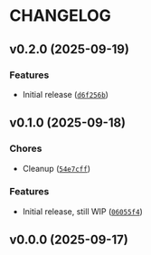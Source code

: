 # CHANGELOG


## v0.2.0 (2025-09-19)

### Features

- Initial release
  ([`d6f256b`](https://github.com/MicaelJarniac/sqlguardian/commit/d6f256bec2be6dd59f3d788dbd6090bc1326c9bd))


## v0.1.0 (2025-09-18)

### Chores

- Cleanup
  ([`54e7cff`](https://github.com/MicaelJarniac/sqlguardian/commit/54e7cffd247fffdba58d13af8f9d332595b7869d))

### Features

- Initial release, still WIP
  ([`06055f4`](https://github.com/MicaelJarniac/sqlguardian/commit/06055f4b3a0ec925d44492d49748cc7fc9dc12a3))


## v0.0.0 (2025-09-17)
